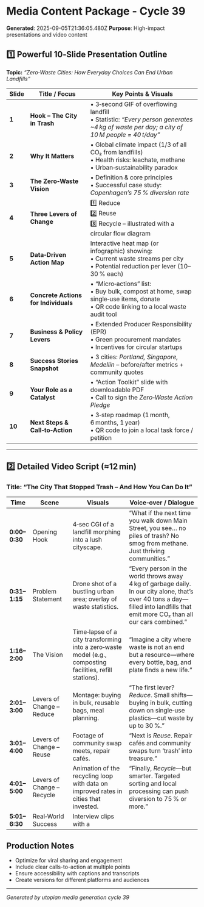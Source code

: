 # Media Content Package - Cycle 39

**Generated**: 2025-09-05T21:36:05.480Z
**Purpose**: High-impact presentations and video content

## 1️⃣ Powerful 10‑Slide Presentation Outline  
**Topic:** *“Zero‑Waste Cities: How Everyday Choices Can End Urban Landfills”*  

| Slide | Title / Focus | Key Points & Visuals |
|-------|---------------|----------------------|
| **1** | **Hook – The City in Trash** | • 3‑second GIF of overflowing landfill <br>• Statistic: *“Every person generates ~4 kg of waste per day; a city of 10 M people = 40 t/day”* |
| **2** | **Why It Matters** | • Global climate impact (1/3 of all CO₂ from landfills) <br>• Health risks: leachate, methane <br>• Urban‑sustainability paradox |
| **3** | **The Zero‑Waste Vision** | • Definition & core principles <br>• Successful case study: *Copenhagen’s 75 % diversion rate* |
| **4** | **Three Levers of Change** | 1️⃣ Reduce <br>2️⃣ Reuse <br>3️⃣ Recycle – illustrated with a circular flow diagram |
| **5** | **Data‑Driven Action Map** | Interactive heat map (or infographic) showing: <br>• Current waste streams per city <br>• Potential reduction per lever (10–30 % each) |
| **6** | **Concrete Actions for Individuals** | • “Micro‑actions” list: <br>• Buy bulk, compost at home, swap single‑use items, donate <br>• QR code linking to a local waste audit tool |
| **7** | **Business & Policy Levers** | • Extended Producer Responsibility (EPR) <br>• Green procurement mandates <br>• Incentives for circular startups |
| **8** | **Success Stories Snapshot** | • 3 cities: *Portland, Singapore, Medellín* – before/after metrics + community quotes |
| **9** | **Your Role as a Catalyst** | • “Action Toolkit” slide with downloadable PDF <br>• Call to sign the *Zero‑Waste Action Pledge* |
| **10** | **Next Steps & Call‑to‑Action** | • 3‑step roadmap (1 month, 6 months, 1 year) <br>• QR code to join a local task force / petition |

---

## 2️⃣ Detailed Video Script (≈12 min)

### Title: “The City That Stopped Trash – And How You Can Do It”

| Time | Scene | Visuals | Voice‑over / Dialogue |
|------|-------|---------|------------------------|
| **0:00–0:30** | Opening Hook | 4‑sec CGI of a landfill morphing into a lush cityscape. | “What if the next time you walk down Main Street, you see… no piles of trash? No smog from methane. Just thriving communities.” |
| **0:31–1:15** | Problem Statement | Drone shot of a bustling urban area; overlay of waste statistics. | “Every person in the world throws away 4 kg of garbage daily. In our city alone, that’s over 40 tons a day—filled into landfills that emit more CO₂ than all our cars combined.” |
| **1:16–2:00** | The Vision | Time‑lapse of a city transforming into a zero‑waste model (e.g., composting facilities, refill stations). | “Imagine a city where waste is not an end but a resource—where every bottle, bag, and plate finds a new life.” |
| **2:01–3:00** | Levers of Change – Reduce | Montage: buying in bulk, reusable bags, meal planning. | “The first lever? *Reduce*. Small shifts—buying in bulk, cutting down on single‑use plastics—cut waste by up to 30 %.” |
| **3:01–4:00** | Levers of Change – Reuse | Footage of community swap meets, repair cafés. | “Next is *Reuse*. Repair cafés and community swaps turn ‘trash’ into treasure.” |
| **4:01–5:00** | Levers of Change – Recycle | Animation of the recycling loop with data on improved rates in cities that invested. | “Finally, *Recycle*—but smarter. Targeted sorting and local processing can push diversion to 75 % or more.” |
| **5:01–6:30** | Real‑World Success | Interview clips with a

## Production Notes
- Optimize for viral sharing and engagement
- Include clear calls-to-action at multiple points
- Ensure accessibility with captions and transcripts
- Create versions for different platforms and audiences

---
*Generated by utopian media generation cycle 39*

